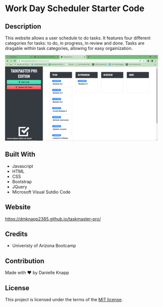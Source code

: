 # Work Day Scheduler Starter Code

## Description 

This website allows a user schedule to do tasks. It features four different categories for tasks: to do, in progress, in review and done. Tasks are dragable within task categories, allowing for easy orgainization. 

![Sample Tasks](/images/tasks.png)

## Built With

* Javascript
* HTML
* CSS
* Bootstrap
* JQuery
* Microsoft Visual Sutdio Code

## Website

https://dmknapp2385.github.io/taskmaster-pro/

## Credits

* Univeristy of Arizona Bootcamp

## Contribution
Made with ❤ by Danielle Knapp

## License

This project is licensed under the terms of the [MIT license](/license.txt).